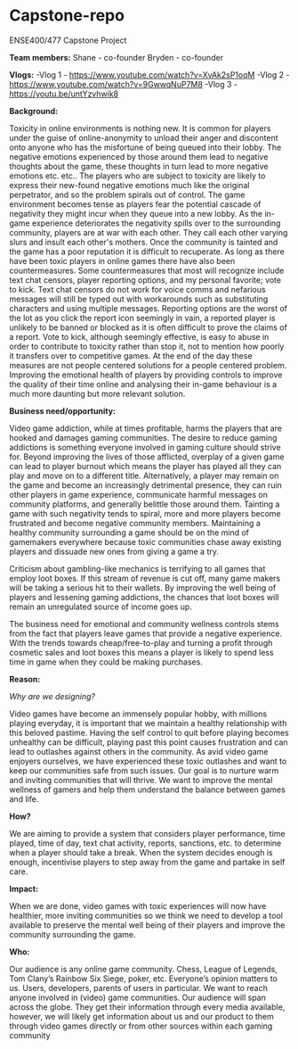 # Capstone-repo
ENSE400/477 Capstone Project

**Team members:**
Shane - co-founder
Bryden - co-founder

**Vlogs:**
-Vlog 1 - https://www.youtube.com/watch?v=XvAk2sP1oqM
-Vlog 2 - https://www.youtube.com/watch?v=9GwwqNuP7M8
-Vlog 3 - https://youtu.be/untYzvhwik8

**Background:**

Toxicity in online environments is nothing new. It is common for players under the guise of online-anonymity to unload their anger and discontent onto anyone who has the misfortune of being queued into their lobby. The negative emotions experienced by those around them lead to negative thoughts about the game, these thoughts in turn lead to more negative emotions etc. etc.. The players who are subject to toxicity are likely to express their new-found negative emotions much like the original perpetrator,  and so the problem spirals out of control. The game environment becomes tense as players fear the potential cascade of negativity they might incur when they queue into a new lobby. As the in-game experience deteriorates the negativity spills over to the surrounding community, players are at war with each other. They call each other varying slurs and insult each other's mothers. Once the community is tainted and the game has a poor reputation it is difficult to recuperate.
As long as there have been toxic players in online games there have also been countermeasures. Some countermeasures that most will recognize include text chat censors, player reporting options, and my personal favorite; vote to kick. Text chat censors do not work for voice comms and nefarious messages will still be typed out with workarounds such as substituting characters and using multiple messages. Reporting options are the worst of the lot as you click the report icon seemingly in vain, a reported player is unlikely to be banned or blocked as it is often difficult to prove the claims of a report. Vote to kick, although seemingly effective, is easy to abuse in order to contribute to toxicity rather than stop it, not to mention how poorly it transfers over to competitive games. At the end of the day these measures are not people centered solutions for a people centered problem. Improving the emotional health of players by providing controls to improve the quality of their time online and analysing their in-game behaviour is a much more daunting but more relevant solution.

**Business need/opportunity:**

Video game addiction, while at times profitable, harms the players that are hooked and damages gaming communities. The desire to reduce gaming addictions is something everyone involved in gaming culture should strive for. Beyond improving the lives of those afflicted, overplay of a given game can lead to player burnout which means the player has played all they can play and move on to a different title. Alternatively, a player may remain on the game and become an increasingly detrimental presence, they can ruin other players in game experience, communicate harmful messages on community platforms, and generally belittle those around them. Tainting a game with such negativity tends to spiral, more and more players become frustrated and become negative community members. Maintaining a healthy community surrounding a game should be on the mind of gamemakers everywhere because toxic communities chase away existing players and dissuade new ones from giving a game a try.

Criticism about gambling-like mechanics is terrifying to all games that employ loot boxes. If this stream of revenue is cut off, many game makers will be taking a serious hit to their wallets. By improving the well being of players and lessening gaming addictions, the chances that loot boxes will remain an unregulated source of income goes up.

The business need for emotional and community wellness controls stems from the fact that players leave games that provide a negative experience. With the trends towards cheap/free-to-play and turning a profit through cosmetic sales and loot boxes this means a player is likely to spend less time in game when they could be making purchases.

**Reason:**

*Why are we designing?*

Video games have become an immensely popular hobby, with millions playing everyday, it is important that we maintain a healthy relationship with this beloved pastime. Having the self control to quit before playing becomes unhealthy can be difficult, playing past this point causes frustration and can lead to outlashes against others in the community. As avid video game enjoyers ourselves, we have experienced these toxic outlashes and want to keep our communities safe from such issues. Our goal is to nurture warm and inviting communities that will thrive. We want to improve the mental wellness of gamers and help them understand the balance between games and life.

**How?**

We are aiming to provide a system that considers player performance, time played, time of day, text chat activity, reports, sanctions, etc. to determine when a player should take a break. When the system decides enough is enough, incentivise players to step away from the game and partake in self care.

**Impact:**

When we are done, video games with toxic experiences will now have healthier, more inviting communities so we think we need to develop a tool available to preserve the mental well being of their players and improve the community surrounding the game.

**Who:**

Our audience is any online game community. Chess, League of Legends, Tom Clany’s Rainbow Six Siege, poker, etc.
Everyone’s opinion matters to us. Users, developers, parents of users in particular.
We want to reach anyone involved in (video) game communities.
Our audience will span across the globe. They get their information through every media available, however, we will likely get information about us and our product to them through video games directly or from other sources within each gaming community

